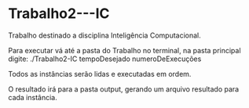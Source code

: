 # Trabalho2---IC
Trabalho destinado a disciplina Inteligência Computacional.

Para executar vá até a pasta do Trabalho no terminal, na pasta principal digite:
./Trabalho2-IC tempoDesejado numeroDeExecuções

Todos as instâncias serão lidas e executadas em ordem.

O resultado irá para a pasta output, gerando um arquivo resultado para cada instância.
